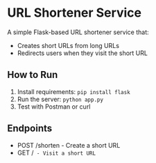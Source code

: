 # URL Shortener Service
A simple Flask-based URL shortener service that:
- Creates short URLs from long URLs
- Redirects users when they visit the short URL

## How to Run
1. Install requirements: `pip install flask`
2. Run the server: `python app.py`
3. Test with Postman or curl

## Endpoints
- POST /shorten - Create a short URL
- GET /<code> - Visit a short URL